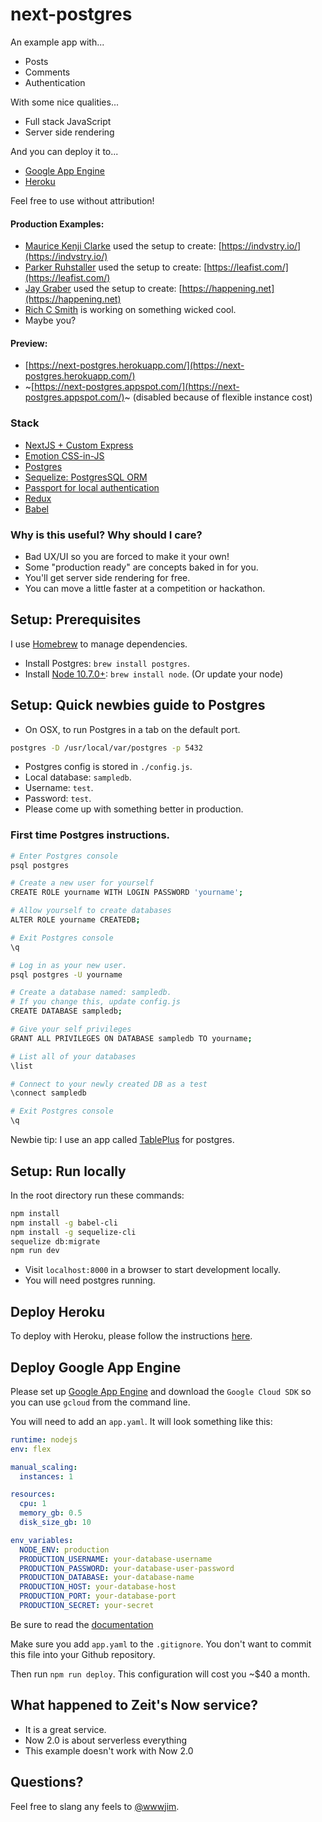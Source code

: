 # next-postgres

An example app with...

- Posts
- Comments
- Authentication

With some nice qualities...

- Full stack JavaScript
- Server side rendering

And you can deploy it to...

- [Google App Engine](https://cloud.google.com/appengine/)
- [Heroku](https://github.com/jimmylee/next-postgres/blob/master/HEROKU.md)

Feel free to use without attribution!

#### Production Examples:

- [Maurice Kenji Clarke](https://twitter.com/mauricekenji) used the setup to
  create: [https://indvstry.io/](https://indvstry.io/)
- [Parker Ruhstaller](https://github.com/pruhstal) used the setup to create:
  [https://leafist.com/](https://leafist.com/)
- [Jay Graber](https://twitter.com/arcalinea) used the setup to create: [https://happening.net](https://happening.net)
- [Rich C Smith](https://twitter.com/richcsmith) is working on something wicked cool.
- Maybe you?

#### Preview:

- [https://next-postgres.herokuapp.com/](https://next-postgres.herokuapp.com/)
- ~[https://next-postgres.appspot.com/](https://next-postgres.appspot.com/)~ (disabled because of flexible instance cost)

### Stack

- [NextJS + Custom Express](https://github.com/zeit/next.js/)
- [Emotion CSS-in-JS](https://github.com/emotion-js/emotion)
- [Postgres](https://www.postgresql.org/)
- [Sequelize: PostgresSQL ORM](http://docs.sequelizejs.com/)
- [Passport for local authentication](http://passportjs.org/)
- [Redux](http://redux.js.org/)
- [Babel](https://babeljs.io/)

### Why is this useful? Why should I care?

- Bad UX/UI so you are forced to make it your own!
- Some "production ready" are concepts baked in for you.
- You'll get server side rendering for free.
- You can move a little faster at a competition or hackathon.

## Setup: Prerequisites

I use [Homebrew](https://brew.sh/) to manage dependencies.

- Install Postgres: `brew install postgres`.
- Install [Node 10.7.0+](https://nodejs.org/en/): `brew install node`. (Or
  update your node)

## Setup: Quick newbies guide to Postgres

- On OSX, to run Postgres in a tab on the default port.

```sh
postgres -D /usr/local/var/postgres -p 5432
```

- Postgres config is stored in `./config.js`.
- Local database: `sampledb`.
- Username: `test`.
- Password: `test`.
- Please come up with something better in production.

### First time Postgres instructions.

```sh
# Enter Postgres console
psql postgres

# Create a new user for yourself
CREATE ROLE yourname WITH LOGIN PASSWORD 'yourname';

# Allow yourself to create databases
ALTER ROLE yourname CREATEDB;

# Exit Postgres console
\q

# Log in as your new user.
psql postgres -U yourname

# Create a database named: sampledb.
# If you change this, update config.js
CREATE DATABASE sampledb;

# Give your self privileges
GRANT ALL PRIVILEGES ON DATABASE sampledb TO yourname;

# List all of your databases
\list

# Connect to your newly created DB as a test
\connect sampledb

# Exit Postgres console
\q
```

Newbie tip: I use an app called [TablePlus](https://tableplus.io/) for postgres.

## Setup: Run locally

In the root directory run these commands:

```sh
npm install
npm install -g babel-cli
npm install -g sequelize-cli
sequelize db:migrate
npm run dev
```

- Visit `localhost:8000` in a browser to start development locally.
- You will need postgres running.

## Deploy Heroku

To deploy with Heroku, please follow the instructions
[here](https://github.com/jimmylee/next-postgres/blob/master/HEROKU.md).

## Deploy Google App Engine

Please set up [Google App Engine](https://cloud.google.com/appengine/) and
download the `Google Cloud SDK` so you can use `gcloud` from the command line.

You will need to add an `app.yaml`. It will look something like this:

```yaml
runtime: nodejs
env: flex

manual_scaling:
  instances: 1

resources:
  cpu: 1
  memory_gb: 0.5
  disk_size_gb: 10

env_variables:
  NODE_ENV: production
  PRODUCTION_USERNAME: your-database-username
  PRODUCTION_PASSWORD: your-database-user-password
  PRODUCTION_DATABASE: your-database-name
  PRODUCTION_HOST: your-database-host
  PRODUCTION_PORT: your-database-port
  PRODUCTION_SECRET: your-secret
```

Be sure to read the
[documentation](https://cloud.google.com/appengine/docs/flexible/custom-runtimes/configuring-your-app-with-app-yaml)

Make sure you add `app.yaml` to the `.gitignore`. You don't want to commit this
file into your Github repository.

Then run `npm run deploy`. This configuration will cost you ~\$40 a month.

## What happened to Zeit's Now service?

- It is a great service.
- Now 2.0 is about serverless everything
- This example doesn't work with Now 2.0

## Questions?

Feel free to slang any feels to [@wwwjim](https://twitter.com/wwwjim).
